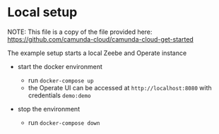 # Local setup

NOTE: This file is a copy of the file provided here: https://github.com/camunda-cloud/camunda-cloud-get-started

The example setup starts a local Zeebe and Operate instance

- start the docker environment
    - run `docker-compose up`
    - the Operate UI can be accessed at `http://localhost:8080` with credentials `demo:demo`
    
- stop the environment
    - run `docker-compose down`
